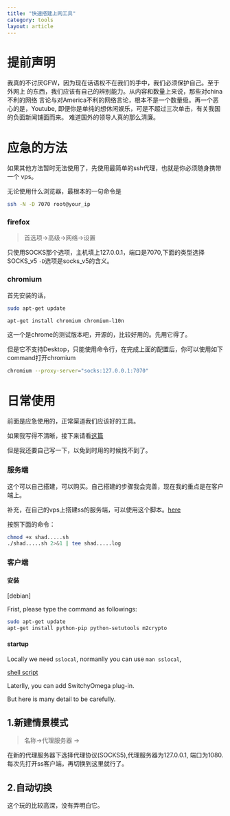 ```yaml
---
title: "快速搭建上网工具"
category: tools
layout: article
---
```


# 提前声明

我真的不讨厌GFW，因为现在话语权不在我们的手中，我们必须保护自己。至于外网上
的东西，我们应该有自己的辨别能力。从内容和数量上来说，那些对china不利的网络
言论与对America不利的网络言论，根本不是一个数量级。再一个恶心的是，Youtube,
即便你是单纯的想休闲娱乐，可是不超过三次单击，有关我国的负面新闻铺面而来。
难道国外的领导人真的那么清廉。

# 应急的方法

如果其他方法暂时无法使用了，先使用最简单的ssh代理，也就是你必须随身携带一个
vps。

无论使用什么浏览器，最根本的一句命令是

```bash
ssh -N -D 7070 root@your_ip
```

### firefox

> 首选项->高级->网络->设置

只使用SOCKS那个选项，主机填上127.0.0.1，端口是7070,下面的类型选择SOCKS_v5
`-D`选项是socks_v5的含义。

### chromium

首先安装的话，

```bash
sudo apt-get update

apt-get install chromium chromium-l10n

```

这一个是chrome的测试版本吧，开源的，比较好用的。先用它得了。

但是它不支持Desktop，只能使用命令行，在完成上面的配置后，你可以使用如下command打开chromium

```bash
chromium --proxy-server="socks:127.0.0.1:7070"
```

# 日常使用

前面是应急使用的，正常渠道我们应该好的工具。

如果我写得不清晰，接下来请看[这篇](https://aitanlu.com/ubuntu-shadowsocks-ke-hu-duan-pei-zhi.html)

但是我还要自己写一下，以免到时用的时候找不到了。

### 服务端

这个可以自己搭建，可以购买。自己搭建的步骤我会完善，现在我的重点是在客户端上。

补充，在自己的vps上搭建ss的服务端，可以使用这个脚本。[here](https://github.com/yuzibo/configure_file/blob/master/online/shadowsocks/shadowsocks-libev-debian.sh)

按照下面的命令：

```bash
chmod +x shad.....sh
./shad.....sh 2>&1 | tee shad.....log

```



### 客户端

#### 安装

[debian]

Frist, please type the command as followings:

```bash
sudo apt-get update
apt-get install python-pip python-setutools m2crypto
```

#### startup

Locally we need `sslocal`, normanlly you can use `man sslocal`,

[shell script](https://github.com/yuzibo/configure_file/blob/master/online/shadowsocks/ss.sh)

Laterlly, you can add SwitchyOmega plug-in.

But here is many detail to be carefully.

## 1.新建情景模式

>	名称->代理服务器 ->

在新的代理服务器下选择代理协议(SOCKS5),代理服务器为127.0.0.1, 端口为1080.
每次先打开ss客户端，再切换到这里就行了。

## 2.自动切换

这个玩的比较高深，没有弄明白它。




